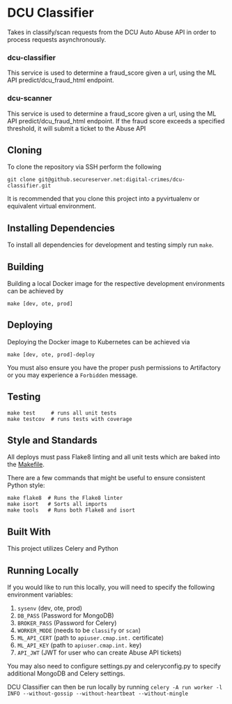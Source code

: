 # DCU Classifier

Takes in classify/scan requests from the DCU Auto Abuse API in order to process requests asynchronously.

### dcu-classifier
This service is used to determine a fraud_score given a url, using the ML API predict/dcu_fraud_html endpoint.

### dcu-scanner
This service is used to determine a fraud_score given a url, using the ML API predict/dcu_fraud_html endpoint.  If the fraud score exceeds a specified threshold, it will submit a ticket to the Abuse API

## Cloning
To clone the repository via SSH perform the following
```
git clone git@github.secureserver.net:digital-crimes/dcu-classifier.git
```

It is recommended that you clone this project into a pyvirtualenv or equivalent virtual environment.

## Installing Dependencies
To install all dependencies for development and testing simply run `make`.

## Building
Building a local Docker image for the respective development environments can be achieved by
```
make [dev, ote, prod]
```

## Deploying
Deploying the Docker image to Kubernetes can be achieved via
```
make [dev, ote, prod]-deploy
```
You must also ensure you have the proper push permissions to Artifactory or you may experience a `Forbidden` message.

## Testing
```
make test     # runs all unit tests
make testcov  # runs tests with coverage
```

## Style and Standards
All deploys must pass Flake8 linting and all unit tests which are baked into the [Makefile](Makfile).

There are a few commands that might be useful to ensure consistent Python style:

```
make flake8  # Runs the Flake8 linter
make isort   # Sorts all imports
make tools   # Runs both Flake8 and isort
```

## Built With
This project utilizes Celery and Python

## Running Locally

If you would like to run this locally, you will need to specify the following environment variables:

1. `sysenv` (dev, ote, prod)
2. `DB_PASS` (Password for MongoDB)
3. `BROKER_PASS` (Password for Celery)
4. `WORKER_MODE` (needs to be `classify` or `scan`)
5. `ML_API_CERT` (path to `apiuser.cmap.int.` certificate)
6. `ML_API_KEY` (path to `apiuser.cmap.int.` key)
7. `API_JWT` (JWT for user who can create Abuse API tickets)

You may also need to configure settings.py and celeryconfig.py to specify additional MongoDB and Celery settings.

DCU Classifier can then be run locally by running `celery -A run worker -l INFO --without-gossip --without-heartbeat --without-mingle`